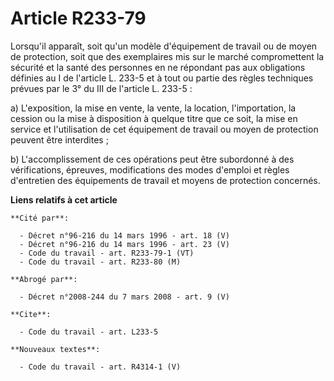 # Article R233-79

Lorsqu'il apparaît, soit qu'un modèle d'équipement de travail ou de moyen de protection, soit que des exemplaires mis sur le
marché compromettent la sécurité et la santé des personnes en ne répondant pas aux obligations définies au I de l'article L.
233-5 et à tout ou partie des règles techniques prévues par le 3° du III de l'article L. 233-5 :

a) L'exposition, la mise en vente, la vente, la location, l'importation, la cession ou la mise à disposition à quelque titre
que ce soit, la mise en service et l'utilisation de cet équipement de travail ou moyen de protection peuvent être
interdites ;

b) L'accomplissement de ces opérations peut être subordonné à des vérifications, épreuves, modifications des modes d'emploi
et règles d'entretien des équipements de travail et moyens de protection concernés.

**Liens relatifs à cet article**

	**Cité par**:

	  - Décret n°96-216 du 14 mars 1996 - art. 18 (V)
	  - Décret n°96-216 du 14 mars 1996 - art. 23 (V)
	  - Code du travail - art. R233-79-1 (VT)
	  - Code du travail - art. R233-80 (M)

	**Abrogé par**:

	  - Décret n°2008-244 du 7 mars 2008 - art. 9 (V)

	**Cite**:

	  - Code du travail - art. L233-5

	**Nouveaux textes**:

	  - Code du travail - art. R4314-1 (V)
